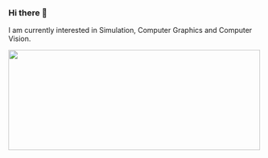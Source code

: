 ### Hi there 👋

I am currently interested in Simulation, Computer Graphics and Computer Vision.

<img src="https://github-readme-stats-theta-henna.vercel.app/api?username=Sicheng-Wei" width="500" height="200"/>
